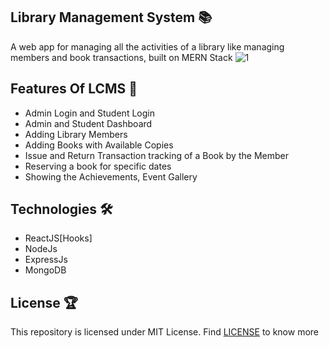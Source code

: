 ## Library Management System 📚

A web app for managing all the activities of a library like managing members and book transactions, built on MERN Stack
![1](https://user-images.githubusercontent.com/73348574/205624307-6a1b18fa-5ef7-4de9-b141-9225eca62c6c.png)

## Features Of LCMS 🚀

- Admin Login and Student Login
- Admin and Student Dashboard
- Adding Library Members
- Adding Books with Available Copies
- Issue and Return Transaction tracking of a Book by the Member
- Reserving a book for specific dates
- Showing the Achievements, Event Gallery

## Technologies 🛠

- ReactJS[Hooks]
- NodeJs
- ExpressJs
- MongoDB



## License 🏆

This repository is licensed under MIT License. Find [LICENSE](LICENSE) to know more

